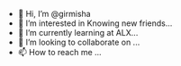 - 👋 Hi, I’m @girmisha
- 👀 I’m interested in Knowing new friends...
- 🌱 I’m currently learning at ALX...
- 💞️ I’m looking to collaborate on ...
- 📫 How to reach me ...

<!---
girmisha/girmisha is a ✨ special ✨ repository because its `README.md` (this file) appears on your GitHub profile.
You can click the Preview link to take a look at your changes.
--->
